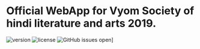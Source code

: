 # Official WebApp for Vyom Society of hindi literature and arts 2019.

 ![version](https://img.shields.io/badge/version-1.0.0-blue.svg)  ![license](https://img.shields.io/badge/license-MIT-blue.svg) ![GitHub issues open](https://github.com/abhinavsri000/VyomApp/issues)]
